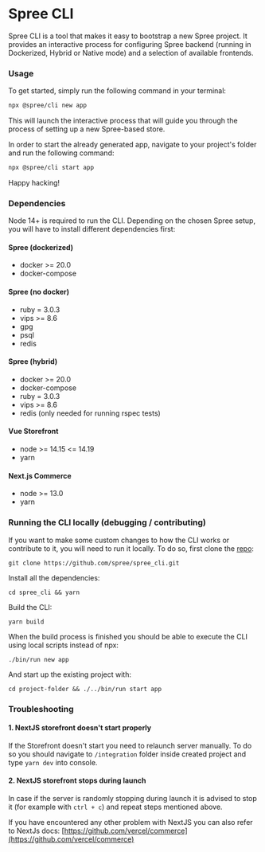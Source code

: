 # Spree CLI

Spree CLI is a tool that makes it easy to bootstrap a new Spree project. It provides an interactive process for configuring Spree backend (running in Dockerized, Hybrid or Native mode) and a selection of available frontends.

### Usage

To get started, simply run the following command in your terminal:

```bash
npx @spree/cli new app
```

This will launch the interactive process that will guide you through the process of setting up a new Spree-based store.

In order to start the already generated app, navigate to your project's folder and run the following command:

```bash
npx @spree/cli start app
```

Happy hacking!



### Dependencies

Node 14+ is required to run the CLI. Depending on the chosen Spree setup, you will have to install different dependencies first:

#### Spree (dockerized)

* docker >= 20.0
* docker-compose

#### Spree (no docker)

* ruby = 3.0.3
* vips >= 8.6
* gpg
* psql
* redis

#### Spree (hybrid)

* docker >= 20.0
* docker-compose
* ruby = 3.0.3
* vips >= 8.6
* redis (only needed for running rspec tests)

#### Vue Storefront

* node >= 14.15 <= 14.19
* yarn

#### Next.js Commerce

* node >= 13.0
* yarn

### Running the CLI locally (debugging / contributing)

If you want to make some custom changes to how the CLI works or contribute to it, you will need to run it locally. To do so, first clone the [repo](https://github.com/spree/spree\_cli):

```
git clone https://github.com/spree/spree_cli.git
```

Install all the dependencies:

```
cd spree_cli && yarn
```

Build the CLI:

```
yarn build
```

When the build process is finished you should be able to execute the CLI using local scripts instead of npx:

```
./bin/run new app
```

And start up the existing project with:

```
cd project-folder && ./../bin/run start app
```

### Troubleshooting

#### 1. NextJS storefront doesn't start properly

If the Storefront doesn't start you need to relaunch server manually. To do so you should navigate to `/integration` folder inside created project and type `yarn dev` into console.

#### 2. NextJS storefront stops during launch

In case if the server is randomly stopping during launch it is advised to stop it (for example with `ctrl + c`) and repeat steps mentioned above.

If you have encountered any other problem with NextJS you can also refer to NextJs docs: [https://github.com/vercel/commerce](https://github.com/vercel/commerce)
